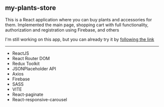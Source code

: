 ## my-plants-store

This is a React application where you can buy plants and accessories for them. Implemented the main page, shopping cart with full functionality, authorization and registration using Firebase, and others

I'm still working on this app,
but you can already try it by [following the link](https://plants-market.netlify.app/)

---

- ReactJS
- React Router DOM
- Redux Toolkit
- JSONPlaceholder API
- Axios
- Firebase
- SASS
- VITE
- React-paginate
- React-responsive-carousel
